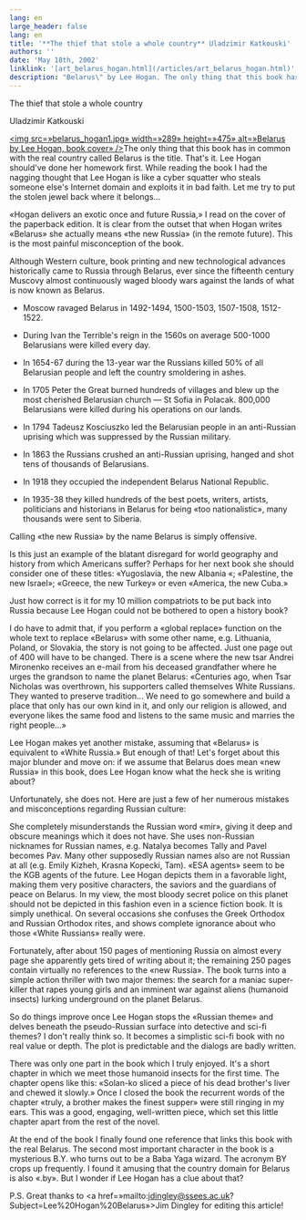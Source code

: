 ```yaml
---
lang: en
large_header: false
lang: en
title: '**The thief that stole a whole country** Uladzimir Katkouski'
authors: ''
date: 'May 18th, 2002'
linklink: '[art_belarus_hogan.html](/articles/art_belarus_hogan.html)'
description: "Belarus\" by Lee Hogan. The only thing that this book has in common with the real country called Belarus is the title. That's it. Lee Hogan should've done her homework first. While reading the book I had the nagging thought that Lee Hogan is like a cyber squatter who steals someone else's Internet domain and exploits it in bad faith. Let me try to put the stolen jewel back where it belongs..."
---
```



The thief that stole a whole country

Uladzimir Katkouski

<a href=»http://www.amazon.com/exec/obidos/ASIN/0451458680/belarusianlan-20»><img src=»belarus_hogan1.jpg» width=»289» height=»475» alt=»Belarus by Lee Hogan, book cover» /></a>The only thing that this book has in common with the real country called Belarus is the title. That's it. Lee Hogan should've done her homework first. While reading the book I had the nagging thought that Lee Hogan is like a cyber squatter who steals someone else's Internet domain and exploits it in bad faith. Let me try to put the stolen jewel back where it belongs...

«Hogan delivers an exotic once and future Russia,» I read on the cover of the paperback edition. It is clear from the outset that when Hogan writes «Belarus» she actually means «the new Russia» (in the remote future). This is the most painful misconception of the book.

Although Western culture, book printing and new technological advances historically came to Russia through Belarus, ever since the fifteenth century Muscovy almost continuously waged bloody wars against the lands of what is now known as Belarus.

- Moscow ravaged Belarus in 1492-1494, 1500-1503, 1507-1508, 1512-1522.

- During Ivan the Terrible's reign in the 1560s on average 500-1000 Belarusians were killed every day.

- In 1654-67 during the 13-year war the Russians killed 50% of all Belarusian people and left the country smoldering in ashes.

- In 1705 Peter the Great burned hundreds of villages and blew up the most cherished Belarusian church — St Sofia in Polacak. 800,000 Belarusians were killed during his operations on our lands.

- In 1794 Tadeusz Kosciuszko led the Belarusian people in an anti-Russian uprising which was suppressed by the Russian military.

- In 1863 the Russians crushed an anti-Russian uprising, hanged and shot tens of thousands of Belarusians.

- In 1918 they occupied the independent Belarus National Republic.

- In 1935-38 they killed hundreds of the best poets, writers, artists, politicians and historians in Belarus for being «too nationalistic», many thousands were sent to Siberia.

Calling «the new Russia» by the name Belarus is simply offensive.

Is this just an example of the blatant disregard for world geography and history from which Americans suffer? Perhaps for her next book she should consider one of these titles: «Yugoslavia, the new Albania «; «Palestine, the new Israel»; «Greece, the new Turkey» or even «America, the new Cuba.»

Just how correct is it for my 10 million compatriots to be put back into Russia because Lee Hogan could not be bothered to open a history book?

I do have to admit that, if you perform a «global replace» function on the whole text to replace «Belarus» with some other name, e.g. Lithuania, Poland, or Slovakia, the story is not going to be affected. Just one page out of 400 will have to be changed. There is a scene where the new tsar Andrei Mironenko receives an e-mail from his deceased grandfather where he urges the grandson to name the planet Belarus: «Centuries ago, when Tsar Nicholas was overthrown, his supporters called themselves White Russians. They wanted to preserve tradition... We need to go somewhere and build a place that only has our own kind in it, and only our religion is allowed, and everyone likes the same food and listens to the same music and marries the right people...»

Lee Hogan makes yet another mistake, assuming that «Belarus» is equivalent to «White Russia.» But enough of that! Let's forget about this major blunder and move on: if we assume that Belarus does mean «new Russia» in this book, does Lee Hogan know what the heck she is writing about?

Unfortunately, she does not. Here are just a few of her numerous mistakes and misconceptions regarding Russian culture:

She completely misunderstands the Russian word «mir», giving it deep and obscure meanings which it does not have. She uses non-Russian nicknames for Russian names, e.g. Natalya becomes Tally and Pavel becomes Pav. Many other supposedly Russian names also are not Russian at all (e.g. Emily Kizheh, Krasna Kopecki, Tam). «ESA agents» seem to be the KGB agents of the future. Lee Hogan depicts them in a favorable light, making them very positive characters, the saviors and the guardians of peace on Belarus. In my view, the most bloody secret police on this planet should not be depicted in this fashion even in a science fiction book. It is simply unethical. On several occasions she confuses the Greek Orthodox and Russian Orthodox rites, and shows complete ignorance about who those «White Russians» really were.

Fortunately, after about 150 pages of mentioning Russia on almost every page she apparently gets tired of writing about it; the remaining 250 pages contain virtually no references to the «new Russia». The book turns into a simple action thriller with two major themes: the search for a maniac super-killer that rapes young girls and an imminent war against aliens (humanoid insects) lurking underground on the planet Belarus.

So do things improve once Lee Hogan stops the «Russian theme» and delves beneath the pseudo-Russian surface into detective and sci-fi themes? I don't really think so. It becomes a simplistic sci-fi book with no real value or depth. The plot is predictable and the dialogs are badly written.

There was only one part in the book which I truly enjoyed. It's a short chapter in which we meet those humanoid insects for the first time. The chapter opens like this: «Solan-ko sliced a piece of his dead brother's liver and chewed it slowly.» Once I closed the book the recurrent words of the chapter «truly, a brother makes the finest supper» were still ringing in my ears. This was a good, engaging, well-written piece, which set this little chapter apart from the rest of the novel.

At the end of the book I finally found one reference that links this book with the real Belarus. The second most important character in the book is a mysterious B.Y. who turns out to be a Baba Yaga wizard. The acronym BY crops up frequently. I found it amusing that the country domain for Belarus is also «.by». But I wonder if Lee Hogan has a clue about that?

P.S. Great thanks to <a href=»mailto:jdingley@ssees.ac.uk?Subject=Lee%20Hogan%20Belarus»>Jim Dingley</a> for editing this article!

